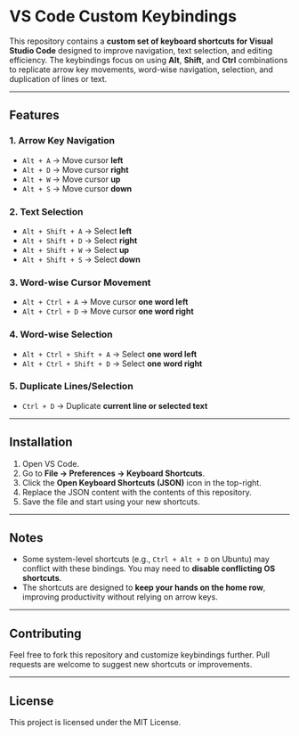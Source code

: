 # VS Code Custom Keybindings

This repository contains a **custom set of keyboard shortcuts for Visual Studio Code** designed to improve navigation, text selection, and editing efficiency. The keybindings focus on using **Alt**, **Shift**, and **Ctrl** combinations to replicate arrow key movements, word-wise navigation, selection, and duplication of lines or text.

---

## Features

### 1. Arrow Key Navigation
- `Alt + A` → Move cursor **left**
- `Alt + D` → Move cursor **right**
- `Alt + W` → Move cursor **up**
- `Alt + S` → Move cursor **down**

### 2. Text Selection
- `Alt + Shift + A` → Select **left**
- `Alt + Shift + D` → Select **right**
- `Alt + Shift + W` → Select **up**
- `Alt + Shift + S` → Select **down**

### 3. Word-wise Cursor Movement
- `Alt + Ctrl + A` → Move cursor **one word left**
- `Alt + Ctrl + D` → Move cursor **one word right**

### 4. Word-wise Selection
- `Alt + Ctrl + Shift + A` → Select **one word left**
- `Alt + Ctrl + Shift + D` → Select **one word right**

### 5. Duplicate Lines/Selection
- `Ctrl + D` → Duplicate **current line or selected text**

---

## Installation

1. Open VS Code.
2. Go to **File → Preferences → Keyboard Shortcuts**.
3. Click the **Open Keyboard Shortcuts (JSON)** icon in the top-right.
4. Replace the JSON content with the contents of this repository.
5. Save the file and start using your new shortcuts.

---

## Notes

- Some system-level shortcuts (e.g., `Ctrl + Alt + D` on Ubuntu) may conflict with these bindings. You may need to **disable conflicting OS shortcuts**.
- The shortcuts are designed to **keep your hands on the home row**, improving productivity without relying on arrow keys.

---

## Contributing

Feel free to fork this repository and customize keybindings further. Pull requests are welcome to suggest new shortcuts or improvements.

---

## License

This project is licensed under the MIT License.
